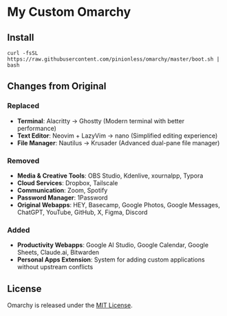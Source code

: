 # My Custom Omarchy

## Install
`curl -fsSL https://raw.githubusercontent.com/pinionless/omarchy/master/boot.sh | bash`

## Changes from Original

### Replaced
- **Terminal**: Alacritty → Ghostty (Modern terminal with better performance)
- **Text Editor**: Neovim + LazyVim → nano (Simplified editing experience)
- **File Manager**: Nautilus → Krusader (Advanced dual-pane file manager)

### Removed
- **Media & Creative Tools**: OBS Studio, Kdenlive, xournalpp, Typora
- **Cloud Services**: Dropbox, Tailscale
- **Communication**: Zoom, Spotify
- **Password Manager**: 1Password
- **Original Webapps**: HEY, Basecamp, Google Photos, Google Messages, ChatGPT, YouTube, GitHub, X, Figma, Discord

### Added
- **Productivity Webapps**: Google AI Studio, Google Calendar, Google Sheets, Claude.ai, Bitwarden
- **Personal Apps Extension**: System for adding custom applications without upstream conflicts

## License

Omarchy is released under the [MIT License](https://opensource.org/licenses/MIT).

